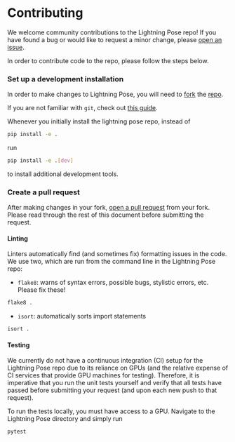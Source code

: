 # Contributing

We welcome community contributions to the Lightning Pose repo! 
If you have found a bug or would like to request a minor change, please 
[open an issue](https://github.com/danbider/lightning-pose/issues).

In order to contribute code to the repo, please follow the steps below.

### Set up a development installation

In order to make changes to Lightning Pose, you will need to [fork](https://guides.github.com/activities/forking/#fork) the
[repo](https://github.com/danbider/lightning-pose).

If you are not familiar with `git`, check out [this guide](https://guides.github.com/introduction/git-handbook/#basic-git).

Whenever you initially install the lightning pose repo, instead of
```bash
pip install -e .
```
run
```bash
pip install -e .[dev]
```
to install additional development tools.

### Create a pull request
After making changes in your fork, 
[open a pull request](https://docs.github.com/en/pull-requests/collaborating-with-pull-requests/proposing-changes-to-your-work-with-pull-requests/creating-a-pull-request-from-a-fork) 
from your fork. Please read through the rest of this document before submitting the request.

#### Linting
Linters automatically find (and sometimes fix) formatting issues in the code. We use two, which
are run from the command line in the Lightning Pose repo:

* `flake8`: warns of syntax errors, possible bugs, stylistic errors, etc. Please fix these!
```bash
flake8 .
```

* `isort`: automatically sorts import statements
```bash
isort .
```

#### Testing
We currently do not have a continuous integration (CI) setup for the Lightning Pose repo due to its
reliance on GPUs (and the relative expense of CI services that provide GPU machines for testing).
Therefore, it is imperative that you run the unit tests yourself and verify that all tests have
passed before submitting your request (and upon each new push to that request).

To run the tests locally, you must have access to a GPU. Navigate to the Lightning Pose directory
and simply run
```bash
pytest
```
